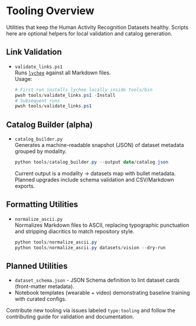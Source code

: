 # Tooling Overview

Utilities that keep the Human Activity Recognition Datasets healthy. Scripts here are optional helpers for local validation and catalog generation.

## Link Validation
- `validate_links.ps1`  
  Runs [`lychee`](https://github.com/lycheeverse/lychee) against all Markdown files.  
  Usage:
  ```powershell
  # First run installs lychee locally inside tools/bin
  pwsh tools/validate_links.ps1 -Install
  # Subsequent runs
  pwsh tools/validate_links.ps1
  ```

## Catalog Builder (alpha)
- `catalog_builder.py`  
  Generates a machine-readable snapshot (JSON) of dataset metadata grouped by modality.
  ```powershell
  python tools/catalog_builder.py --output data/catalog.json
  ```
  Current output is a modality -> datasets map with bullet metadata. Planned upgrades include schema validation and CSV/Markdown exports.

## Formatting Utilities
- `normalize_ascii.py`  
  Normalizes Markdown files to ASCII, replacing typographic punctuation and stripping diacritics to match repository style.
  ```powershell
  python tools/normalize_ascii.py
  python tools/normalize_ascii.py datasets/vision --dry-run
  ```

## Planned Utilities
- `dataset_schema.json` - JSON Schema definition to lint dataset cards (front-matter metadata).
- Notebook templates (wearable + video) demonstrating baseline training with curated configs.

Contribute new tooling via issues labeled `type:tooling` and follow the contributing guide for validation and documentation.
